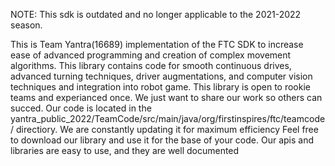 
NOTE: This sdk is outdated and no longer applicable to the 2021-2022 season.

This is Team Yantra(16689) implementation of the FTC SDK to increase ease of advanced programming and creation of complex movement algorithms. This library contains code for smooth continuous drives, advanced turning techniques, driver augmentations, and computer vision techniques and integration into robot game. This library is open to rookie teams and experianced once. We just want to share our work so others can succed.
Our code is located in the yantra_public_2022/TeamCode/src/main/java/org/firstinspires/ftc/teamcode/ directiory.
We are constantly updating it for maximum efficiency
Feel free to download our library and use it for the base of your code. Our apis and libraries are easy to use, and they are well documented
